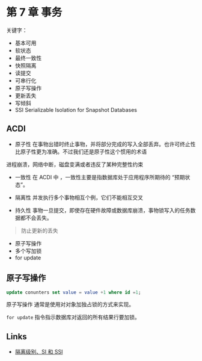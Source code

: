 # 第 7 章 事务

关键字：

- 基本可用
- 软状态
- 最终一致性
- 快照隔离
- 读提交
- 可串行化
- 原子写操作
- 更新丢失
- 写倾斜
- SSI Serializable Isolation for Snapshot Databases

## ACDI

- 原子性
  在事物出错时终止事物，并将部分完成的写入全部丢弃。也许可终止性比原子性更为准确。不过我们还是原子性这个惯用的术语

进程崩溃，网络中断，磁盘变满或者违反了某种完整性约束

- 一致性
  在 ACDI 中 ，一致性主要是指数据库处于应用程序所期待的 “预期状态”。

- 隔离性
  并发执行多个事物相互个例，它们不能相互交叉

- 持久性
  事物一旦提交，即使存在硬件故障或数据库崩溃，事物锁写入的任务数据都不会丢失。

> 防止更新的丢失

- 原子写操作
- 多个写加锁
- for update

## 原子写操作

```sql
update conunters set value = value +1 where id =1;
```

原子写操作 通常是使用对对象加独占锁的方式来实现。

`for update` 指令指示数据库对返回的所有结果行要加锁。


## Links

- [隔离级别、SI 和 SSI](https://www.jianshu.com/p/c348f68fecde)